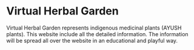 # Virtual Herbal Garden 
 Virtual Herbal Garden represents indigenous medicinal plants (AYUSH plants). This website include all the detailed information. The information will be spread all over the website in an educational and playful way.
